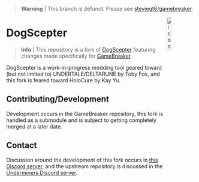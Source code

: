 > **Warning** | This branch is defunct. Please see [steviegt6/gamebreaker](https://github.com/steviegt6/gamebreaker).

<img src="icon.png" alt="icon" width="15%" height="15%" align="right">

# DogScepter

> **Info** | This repository is a fork of [DogScepter](https://github.com/colinator27/DogScepter) featuring changes made specifically for [GameBreaker](https://github.com/steviegt6/gamebreaker).

DogScepter is a work-in-progress modding tool geared toward (but not limited to) UNDERTALE/DELTARUNE by Toby Fox, and this fork is feared toward HoloCure by Kay Yu.

## Contributing/Development

Development occurs in the GameBreaker repository, this fork is handled as a submodule and is subject to getting completely merged at a later date.

## Contact

Discussion around the development of this fork occurs in [this Discord server](https://discord.gg/KvqKGQNbhr), and the upstream repository is discussed in the [Underminers Discord server](https://discord.gg/RxXpdwJ).
